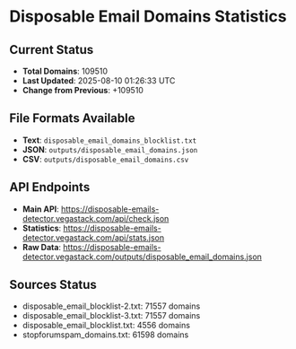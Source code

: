 # Disposable Email Domains Statistics

## Current Status
- **Total Domains**: 109510
- **Last Updated**: 2025-08-10 01:26:33 UTC
- **Change from Previous**: +109510

## File Formats Available
- **Text**: `disposable_email_domains_blocklist.txt`
- **JSON**: `outputs/disposable_email_domains.json`
- **CSV**: `outputs/disposable_email_domains.csv`

## API Endpoints
- **Main API**: https://disposable-emails-detector.vegastack.com/api/check.json
- **Statistics**: https://disposable-emails-detector.vegastack.com/api/stats.json
- **Raw Data**: https://disposable-emails-detector.vegastack.com/outputs/disposable_email_domains.json

## Sources Status
- disposable_email_blocklist-2.txt: 71557 domains
- disposable_email_blocklist-3.txt: 71557 domains
- disposable_email_blocklist.txt: 4556 domains
- stopforumspam_domains.txt: 61598 domains

